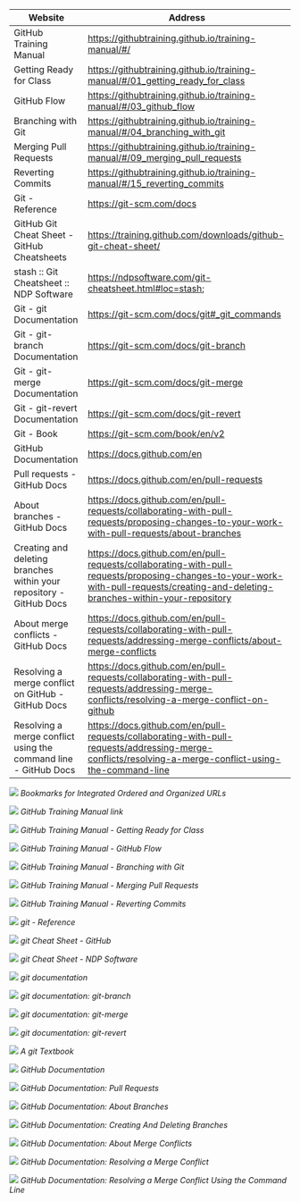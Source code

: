 | Website                                                             | Address                                                                       |
| -------                                                             | -------                                                                       |
| GitHub Training Manual                                              | https://githubtraining.github.io/training-manual/#/                           |
| Getting Ready for Class                                             | https://githubtraining.github.io/training-manual/#/01_getting_ready_for_class |
| GitHub Flow                                                         | https://githubtraining.github.io/training-manual/#/03_github_flow             |
| Branching with Git                                                  | https://githubtraining.github.io/training-manual/#/04_branching_with_git      |
| Merging Pull Requests                                               | https://githubtraining.github.io/training-manual/#/09_merging_pull_requests   |
| Reverting Commits                                                   | https://githubtraining.github.io/training-manual/#/15_reverting_commits       |
| Git - Reference                                                     | https://git-scm.com/docs                                                      |
| GitHub Git Cheat Sheet - GitHub Cheatsheets                         | https://training.github.com/downloads/github-git-cheat-sheet/                 |
| stash :: Git Cheatsheet :: NDP Software                             | https://ndpsoftware.com/git-cheatsheet.html#loc=stash;                        |
| Git - git Documentation                                             | https://git-scm.com/docs/git#_git_commands                                    |
| Git - git-branch Documentation                                      | https://git-scm.com/docs/git-branch                                           |
| Git - git-merge Documentation                                       | https://git-scm.com/docs/git-merge                                            |
| Git - git-revert Documentation                                      | https://git-scm.com/docs/git-revert                                           |
| Git - Book                                                          | https://git-scm.com/book/en/v2                                                |
| GitHub Documentation                                                | https://docs.github.com/en                                                    |
| Pull requests - GitHub Docs                                         | https://docs.github.com/en/pull-requests|
| About branches - GitHub Docs                                        | https://docs.github.com/en/pull-requests/collaborating-with-pull-requests/proposing-changes-to-your-work-with-pull-requests/about-branches |
| Creating and deleting branches within your repository - GitHub Docs | https://docs.github.com/en/pull-requests/collaborating-with-pull-requests/proposing-changes-to-your-work-with-pull-requests/creating-and-deleting-branches-within-your-repository |
| About merge conflicts - GitHub Docs                                 | https://docs.github.com/en/pull-requests/collaborating-with-pull-requests/addressing-merge-conflicts/about-merge-conflicts |
| Resolving a merge conflict on GitHub - GitHub Docs                  | https://docs.github.com/en/pull-requests/collaborating-with-pull-requests/addressing-merge-conflicts/resolving-a-merge-conflict-on-github |
| Resolving a merge conflict using the command line - GitHub Docs     | https://docs.github.com/en/pull-requests/collaborating-with-pull-requests/addressing-merge-conflicts/resolving-a-merge-conflict-using-the-command-line |


![](Images/BookmarksWebsiteAndAddress.png)
*Bookmarks for Integrated Ordered and Organized URLs*

![](Images/GitHubTrainingManual.png)
*GitHub Training Manual link*

![](Images/GitHubTrainingManual-GettingReadyForClass.png)
*GitHub Training Manual - Getting Ready for Class*

![](Images/GitHubTrainingManual-UnderstandingGitHubFlow.png)
*GitHub Training Manual - GitHub Flow*

![](Images/GitHubTrainingManual-BranchingGit.png)
*GitHub Training Manual - Branching with Git*

![](Images/GitHubTrainingManual-MergingPullRequests.png)
*GitHub Training Manual - Merging Pull Requests*

![](Images/GitHubTrainingManual-RevertingCommits.png)
*GitHub Training Manual - Reverting Commits*

![](Images/GitReference.png)
*git - Reference*

![](Images/GitCheatSheet-GitHub.png)
*git Cheat Sheet - GitHub*

![](Images/GitCheatSheet-NDP.png)
*git Cheat Sheet - NDP Software*

![](Images/git.png)
*git documentation*

![](Images/git-branch.png)
*git documentation: git-branch*

![](Images/git-merge.png)
*git documentation: git-merge*

![](Images/git-revert.png)
*git documentation: git-revert*

![](Images/GitBook.png)
*A git Textbook*

![](Images/GitHubDocs.png)
*GitHub Documentation*

![](Images/GitHubDocs-PullRequests.png)
*GitHub Documentation: Pull Requests*

![](Images/GitHubDocs-Branches.png)
*GitHub Documentation: About Branches*

![](Images/GitHubDocs-CreatingAndDeletingBranches.png)
*GitHub Documentation: Creating And Deleting Branches*

![](Images/GitHubDocs-MergeConflicts.png)
*GitHub Documentation: About Merge Conflicts*

![](Images/GitHubDocs-MergeConflictResolution.png)
*GitHub Documentation: Resolving a Merge Conflict*

![](Images/GitHubDocs-MergeConflictResolutionCommandLine.png)
*GitHub Documentation: Resolving a Merge Conflict Using the Command Line*
